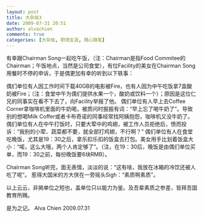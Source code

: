 ```yaml
---
layout: post
title: 大杂烩3
date: 2009-07-31 20:51
author: alvachien
comments: true
categories: [大杂烩, 职场生涯, 随心随笔]
---
```


有幸跟Chairman Song一起吃午饭，（注：Chairman是指Food Commitee的Chairman；午饭地点，当然是公司食堂），有位Facility的美女在Chairman Song用餐时不停的申诉，于是偶更加有幸的听到以下轶事：
 
偶们单位有人因工作时间下载40GB的电影被Fire，也有人因为中午吃饭拿7盒酸奶被Fire；（注：食堂中午为偶们提供水果一个，酸奶或饮料一个）；原因是这位仁兄的同事实在看不下去了，向Facility举报了他。
偶们单位有人早上去Coffee Corner拿咖啡机里面的牛奶喝，被质问时振振有词：“早上忘了喝牛奶了”。导致别的想喝Milk Coffer或者卡布奇诺的同事经常找阿姨抱怨，咖啡机又没牛奶了。
偶们单位有人在中午打饭时，只要大荤中的鸡翅，被工作人员拒绝后，愤而投诉：“我别的小荤、蔬菜都不要，就全部打鸡翅，不行啊？”
偶们单位有人在食堂吃晚饭，尤其是19：30之后，拿乐扣乐扣的饭盒去打包。美女用手比划着饭盒大小：“喏，这么大哦，两个人肯定够了”。（注，在19：30后，晚饭是由偶们单位买单，而19：30之前，每份晚饭要6块RMB）。
 
Chairman Song听完，面无表情，淡淡的说：“这有啥，我放在冰箱的冷饮还被人吃了呢”。
惹得大国米的方大侠在一旁摇头Sigh：“素质啊素质”。
 
以上云云，非掲单位之短也，盖单位只以能力为鉴。及吾辈素质之参差，皆拜吾国教育所赐。
 
是为之记。
Alva Chien
2009.07.31

